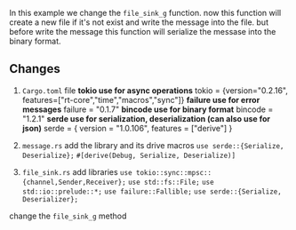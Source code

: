 In this example we change the `file_sink_g` function.
now this function will create a new file if it's not exist and write the message 
into the file. but before write the message this function will serialize the messase into the binary format.

## Changes
1. `Cargo.toml` file 
**tokio use for async operations**
tokio = {version="0.2.16", features=["rt-core","time","macros","sync"]}
**failure use for error messages**
failure = "0.1.7"
**bincode use for binary format**
bincode = "1.2.1"
**serde use for serialization, deserialization (can also use for json)**
serde = { version = "1.0.106", features = ["derive"] }

2. `message.rs`
add the library and its drive macros
`use serde::{Serialize, Deserialize};`
`#[derive(Debug, Serialize, Deserialize)]`


3. `file_sink.rs`
add libraries
`use tokio::sync::mpsc::{channel,Sender,Receiver};`
`use std::fs::File;`
`use std::io::prelude::*;`
`use failure::Fallible;`
`use serde::{Serialize, Deserializer};`

change the `file_sink_g` method